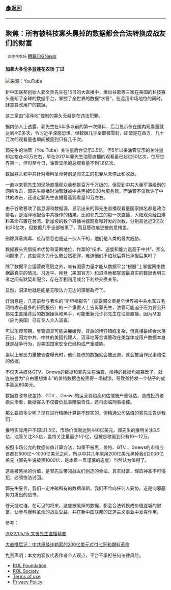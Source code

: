 ###  [:house:返回](README.md)
---


## 聚焦：所有被科技寡头黑掉的数据都会合法转换成战友们的财富
` 蓝莲花农场` [轉載自GNews](https://gnews.org/zh-hans/2548802/)

#### 加拿大多伦多蓝莲花农场 丁过
 
![](https://assets.gnews.org/wp-content/uploads/2022/05/image-313.jpeg)来源：YouTube
 
新中国联邦创始人郭文贵先生在15日的大直播中，爆出谷歌等三家在美国的科技寡头垄断了全球的数据平台，掌控了全世界的数据“水管”，在滥用市场地位的同时，肆意篡改用户的数据。
 
这三家由“沼泽地”控制的寡头无疑是在违法犯罪。
 
据内部人士透露，郭先生在5年多以前的第一次爆料，后台显示仅在国内观看量就达到4亿多次，令习近平深感恐惧。但数据几乎全部被雪封，即使是在西方，几十万次的观看量也瞬间被黑到只有几千次。
 
郭先生的油管（You Tube）关注量后台显示3.5亿，但5年以来油管显示的关注量却定格在43万左右，早在2017年郭先生油管直播的观看量已超过50亿次，位居世界第一，但时至今日，油管显示的总观看量不到1.6亿次。
 
数据寡头和中共针对爆料革命特别是郭先生的犯罪从未停止和收敛。
 
一直以来郭先生的现场直播观众量都是百万千万级的，但受到中共大量军事级别的网络攻击，郭先生直播时油管就被中共黑掉5000台服务器，而油管不仅默许了中共的攻击，还设定郭先生直播最高观看量10万左右。
 
由于谷歌篡改了信息源和数据源，显示出来的郭先生直播观看量国家排名都是政治排名，是沼泽地配合中共操作的结果，比如郭先生的每一次直播，大陆观众经由爆料革命布置在台湾、新加坡的数个转播神器观看和转发的次数，分别高达近3亿次和30亿次，但数据几乎全部被黑了，而且篡改痕迹被刻意掩盖。
 
删除屏蔽病毒、疫苗信息也是这一伙人干的，他们是人类的最大威胁。
 
数据寡头凭借技术优势和垄断地位，作案的“技术、速度和能力远高于中共”。那么问题来了，这些寡头为什么敢公然犯罪，难道他们不怕秋后算帐承担后果吗？
 
除了数据平台运营商高层之外，唯有国家力量才能从数据平台“根器”上掌握网络数据最真实的情况。习近平、拜登（美国官方）和沼泽地都掌握最真实的数据表明三者之间有默契和配合，存在互相利用或台下利益交换关系。
 
显然，沼泽地就是能量无限法力无边的深层政府了。
 
好消息是，几周前参与著名的“斯坦福报告”（披露郭文贵是全世界被中共水军五毛网络攻击最多的研究报告）的一个重要人士告诉郭先生，油管可能迫于压力要公开郭先生直播背后的数据操纵和黑手，可能重新允许郭先生在油管直播，因为M国（应为美国）已有专人介入调查。
 
可以乐观预期，尽管调查可能进展缓慢，背后的博弈错综复杂，但真相最终会水落石出，因为中共、中共的美国代理人、沼泽地等合谋篡改在美媒体或用户数据本身就是战争行为，对美国国家安全已经构成严重威胁。
 
当以上邪恶力量被调查曝光时，他们篡改的数据就会被还原，就会被当作民事赔偿的依据。
 
不仅灭共媒体GTV、Gnews的数据和郭先生在油管、推特的数据均被篡改了，就连被誉为“自由思想集市”的盖特数据也被黑得一塌糊涂，导致盖特发一个帖子的成本高达80美元。
 
数据篡改导致盖特、GTV 、Gnews的运营费超高和估值被严重低估，造成投资者损失惨重，数据寡头不仅要负民事赔偿责任，还将面临刑事指控。
 
那么要赔多少呢？现在进行精确计算是不现实的，但精通公司估值的郭先生告诉我们：
 
推特实际用户不超过1.5亿，市场价值就达到440亿美元。郭先生的推特关注3.5亿，油管关注3.5亿，盖特关注量最少1个亿，但被谷歌黑到只有10～12万。
 
按照巿场公允的数据价值计算方法，如果不被黑，盖特、GTV 、Gnews的市值应该都在500亿～1000亿美元之间。所以中共几年来用200亿美元黑掉我们2000亿美元（郭先生说被黑1000亿，是本着一贯谨慎的态度）当然认为值得了。
 
这些被黑掉的价值，是郭先生带领战友们创造的合法、真实财富，理应神圣不可侵犯，必须依法讨回。
 
郭先生誓言，我们一定冲破所有的数据垄断，我们不会向任何人妥协。这是向邪恶势力发出的战书。
 
苍天饶过谁，在可见的将来，这些被黑掉的数据，都会合法转换成价值连城的财富，让参与爆料革命的战友受益，并在新中国联邦的正道主义事业中发挥作用。
 
参考：
 
[2022/05/15 文贵先生直播精要](https://gnews.org/zh-hans/2540876/)
 
[大直播后记：中共用敲诈勒索的200亿美元对付七哥和爆料革命](https://gnews.org/zh-hans/2538219/)

免责声明：本文内容仅代表作者个人观点，平台不承担任何法律风险。
  
- [ROL Foundation](https://rolfoundation.org/)
- [ROL Society](https://rolsociety.org/)
- [Terms of use](https://gnews.org/terms-of-use-3/)
- [Privacy Policy](https://gnews.org/privacy-policy/)
